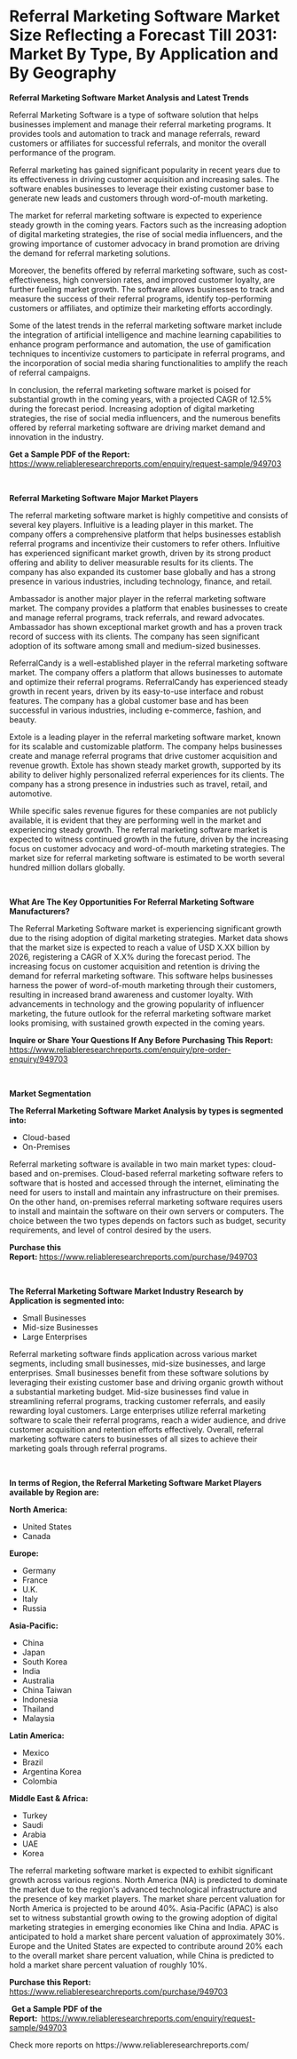 <p><h1>Referral Marketing Software Market Size Reflecting a Forecast Till 2031: Market By Type, By Application and By Geography</h1></p><p><strong>Referral Marketing Software Market Analysis and Latest Trends</strong></p>
<p><p>Referral Marketing Software is a type of software solution that helps businesses implement and manage their referral marketing programs. It provides tools and automation to track and manage referrals, reward customers or affiliates for successful referrals, and monitor the overall performance of the program.</p><p>Referral marketing has gained significant popularity in recent years due to its effectiveness in driving customer acquisition and increasing sales. The software enables businesses to leverage their existing customer base to generate new leads and customers through word-of-mouth marketing.</p><p>The market for referral marketing software is expected to experience steady growth in the coming years. Factors such as the increasing adoption of digital marketing strategies, the rise of social media influencers, and the growing importance of customer advocacy in brand promotion are driving the demand for referral marketing solutions.</p><p>Moreover, the benefits offered by referral marketing software, such as cost-effectiveness, high conversion rates, and improved customer loyalty, are further fueling market growth. The software allows businesses to track and measure the success of their referral programs, identify top-performing customers or affiliates, and optimize their marketing efforts accordingly.</p><p>Some of the latest trends in the referral marketing software market include the integration of artificial intelligence and machine learning capabilities to enhance program performance and automation, the use of gamification techniques to incentivize customers to participate in referral programs, and the incorporation of social media sharing functionalities to amplify the reach of referral campaigns.</p><p>In conclusion, the referral marketing software market is poised for substantial growth in the coming years, with a projected CAGR of 12.5% during the forecast period. Increasing adoption of digital marketing strategies, the rise of social media influencers, and the numerous benefits offered by referral marketing software are driving market demand and innovation in the industry.</p></p>
<p><strong>Get a Sample PDF of the Report:&nbsp;</strong> <a href="https://www.reliableresearchreports.com/enquiry/request-sample/949703">https://www.reliableresearchreports.com/enquiry/request-sample/949703</a></p>
<p>&nbsp;</p>
<p><strong>Referral Marketing Software Major Market Players</strong></p>
<p><p>The referral marketing software market is highly competitive and consists of several key players. Influitive is a leading player in this market. The company offers a comprehensive platform that helps businesses establish referral programs and incentivize their customers to refer others. Influitive has experienced significant market growth, driven by its strong product offering and ability to deliver measurable results for its clients. The company has also expanded its customer base globally and has a strong presence in various industries, including technology, finance, and retail.</p><p>Ambassador is another major player in the referral marketing software market. The company provides a platform that enables businesses to create and manage referral programs, track referrals, and reward advocates. Ambassador has shown exceptional market growth and has a proven track record of success with its clients. The company has seen significant adoption of its software among small and medium-sized businesses.</p><p>ReferralCandy is a well-established player in the referral marketing software market. The company offers a platform that allows businesses to automate and optimize their referral programs. ReferralCandy has experienced steady growth in recent years, driven by its easy-to-use interface and robust features. The company has a global customer base and has been successful in various industries, including e-commerce, fashion, and beauty.</p><p>Extole is a leading player in the referral marketing software market, known for its scalable and customizable platform. The company helps businesses create and manage referral programs that drive customer acquisition and revenue growth. Extole has shown steady market growth, supported by its ability to deliver highly personalized referral experiences for its clients. The company has a strong presence in industries such as travel, retail, and automotive.</p><p>While specific sales revenue figures for these companies are not publicly available, it is evident that they are performing well in the market and experiencing steady growth. The referral marketing software market is expected to witness continued growth in the future, driven by the increasing focus on customer advocacy and word-of-mouth marketing strategies. The market size for referral marketing software is estimated to be worth several hundred million dollars globally.</p></p>
<p>&nbsp;</p>
<p><strong>What Are The Key Opportunities For Referral Marketing Software Manufacturers?</strong></p>
<p><p>The Referral Marketing Software market is experiencing significant growth due to the rising adoption of digital marketing strategies. Market data shows that the market size is expected to reach a value of USD X.XX billion by 2026, registering a CAGR of X.X% during the forecast period. The increasing focus on customer acquisition and retention is driving the demand for referral marketing software. This software helps businesses harness the power of word-of-mouth marketing through their customers, resulting in increased brand awareness and customer loyalty. With advancements in technology and the growing popularity of influencer marketing, the future outlook for the referral marketing software market looks promising, with sustained growth expected in the coming years.</p></p>
<p><strong>Inquire or Share Your Questions If Any Before Purchasing This Report:</strong> <a href="https://www.reliableresearchreports.com/enquiry/pre-order-enquiry/949703">https://www.reliableresearchreports.com/enquiry/pre-order-enquiry/949703</a></p>
<p>&nbsp;</p>
<p><strong>Market Segmentation</strong></p>
<p><strong>The Referral Marketing Software Market Analysis by types is segmented into:</strong></p>
<p><ul><li>Cloud-based</li><li>On-Premises</li></ul></p>
<p><p>Referral marketing software is available in two main market types: cloud-based and on-premises. Cloud-based referral marketing software refers to software that is hosted and accessed through the internet, eliminating the need for users to install and maintain any infrastructure on their premises. On the other hand, on-premises referral marketing software requires users to install and maintain the software on their own servers or computers. The choice between the two types depends on factors such as budget, security requirements, and level of control desired by the users.</p></p>
<p><strong>Purchase this Report:&nbsp;</strong><a href="https://www.reliableresearchreports.com/purchase/949703">https://www.reliableresearchreports.com/purchase/949703</a></p>
<p>&nbsp;</p>
<p><strong>The Referral Marketing Software Market Industry Research by Application is segmented into:</strong></p>
<p><ul><li>Small Businesses</li><li>Mid-size Businesses</li><li>Large Enterprises</li></ul></p>
<p><p>Referral marketing software finds application across various market segments, including small businesses, mid-size businesses, and large enterprises. Small businesses benefit from these software solutions by leveraging their existing customer base and driving organic growth without a substantial marketing budget. Mid-size businesses find value in streamlining referral programs, tracking customer referrals, and easily rewarding loyal customers. Large enterprises utilize referral marketing software to scale their referral programs, reach a wider audience, and drive customer acquisition and retention efforts effectively. Overall, referral marketing software caters to businesses of all sizes to achieve their marketing goals through referral programs.</p></p>
<p>&nbsp;</p>
<p><strong>In terms of Region, the Referral Marketing Software Market Players available by Region are:</strong></p>
<p>
    <p> <strong> North America: </strong>
        <ul>
            <li>United States</li>
            <li>Canada</li>
        </ul>
        </p> 
    <p> <strong> Europe: </strong>
        <ul>
            <li>Germany</li>
            <li>France</li>
            <li>U.K.</li>
            <li>Italy</li>
            <li>Russia</li>
        </ul>
        </p> 
    <p> <strong> Asia-Pacific: </strong>
        <ul>
            <li>China</li>
            <li>Japan</li>
            <li>South Korea</li>
            <li>India</li>
            <li>Australia</li>
            <li>China Taiwan</li>
            <li>Indonesia</li>
            <li>Thailand</li>
            <li>Malaysia</li>
        </ul>
        </p> 
    <p> <strong> Latin America: </strong>
        <ul>
            <li>Mexico</li>
            <li>Brazil</li>
            <li>Argentina Korea</li>
            <li>Colombia</li>
        </ul>
        </p> 
    <p> <strong> Middle East & Africa: </strong>
        <ul>
            <li>Turkey</li>
            <li>Saudi</li>
            <li>Arabia</li>
            <li>UAE</li>
            <li>Korea</li>
        </ul>
    </p>
    </p>
<p><p>The referral marketing software market is expected to exhibit significant growth across various regions. North America (NA) is predicted to dominate the market due to the region's advanced technological infrastructure and the presence of key market players. The market share percent valuation for North America is projected to be around 40%. Asia-Pacific (APAC) is also set to witness substantial growth owing to the growing adoption of digital marketing strategies in emerging economies like China and India. APAC is anticipated to hold a market share percent valuation of approximately 30%. Europe and the United States are expected to contribute around 20% each to the overall market share percent valuation, while China is predicted to hold a market share percent valuation of roughly 10%.</p></p>
<p><strong>Purchase this Report: </strong><a href="https://www.reliableresearchreports.com/purchase/949703">https://www.reliableresearchreports.com/purchase/949703</a></p>
<p>&nbsp;<strong>Get a Sample PDF of the Report:&nbsp;&nbsp;</strong><a href="https://www.reliableresearchreports.com/enquiry/request-sample/949703">https://www.reliableresearchreports.com/enquiry/request-sample/949703</a></p>
<p><strong></strong></p>
<p>Check more reports on https://www.reliableresearchreports.com/</p>